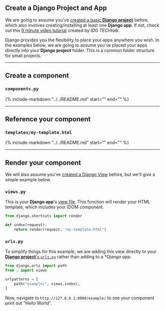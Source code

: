## Create a Django Project and App

We are going to assume you've [created a basic **Django project**](https://docs.djangoproject.com/en/dev/intro/tutorial01/) before, which also involves creating/installing at least one **Django app**. If not, check out this [9 minute video tutorial](https://www.youtube.com/watch?v=ZsJRXS_vrw0) created by _IDG TECHtalk_.

Django provides you the flexibility to place your apps anywhere you wish. In the examples below, we are going to assume you've placed your apps directly into your **Django project** folder. This is a common folder structure for small projects.

---

## Create a component

### `components.py`

{% 
   include-markdown "../../README.md"
   start="<!--py-example-start-->"
   end="<!--py-example-end-->"
%}

---

## Reference your component

### `templates/my-template.html`

{% 
   include-markdown "../../README.md"
   start="<!--html-example-start-->"
   end="<!--html-example-end-->"
%}

---

## Render your component

We will also assume you've [created a Django View](https://docs.djangoproject.com/en/dev/intro/tutorial01/#write-your-first-view) before, but we'll give a simple example below.

### `views.py`

This is your **Django app**'s [view file](https://docs.djangoproject.com/en/dev/intro/tutorial01/#write-your-first-view). This function will render your HTML template, which includes your IDOM component.

```python
from django.shortcuts import render

def index(request):
    return render(request, "my-template.html")
```

### `urls.py`

To simplify things for this example, we are adding this view directly to your [**Django project**'s `urls.py`](https://docs.djangoproject.com/en/dev/intro/tutorial01/#write-your-first-view) rather than adding to a **Django app*.

```python
from django.urls import path
from . import views

urlpatterns = [
    path("example/", views.index),
]
```

Now, navigate to `http://127.0.0.1:8000/example/` to see your component print out "Hello World".
